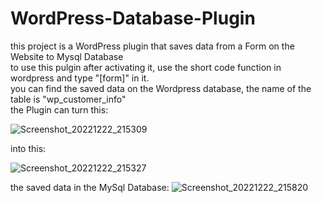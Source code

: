 # WordPress-Database-Plugin
this project is a WordPress plugin that saves data from a Form on the Website to Mysql Database<br>
to use this pulgin after activating it, use the short code function in wordpress and type "[form]" in it.<br>
you can find the saved data on the Wordpress database, the name of the table is "wp_customer_info"<br>
the Plugin can turn this:<br>

![Screenshot_20221222_215309](https://user-images.githubusercontent.com/103289035/209224037-bf1b6bba-87b2-4c93-ae44-1915ec4a2498.png)

into this:<br>

![Screenshot_20221222_215327](https://user-images.githubusercontent.com/103289035/209224058-c63ead8c-64e1-4f63-9d4e-7b08b838a478.png)

the saved data in the MySql Database:
![Screenshot_20221222_215820](https://user-images.githubusercontent.com/103289035/209224926-2a884534-da60-4b28-840f-90c2433ec817.png)
